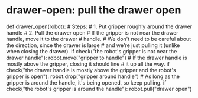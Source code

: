 # drawer-open: pull the drawer open
def drawer_open(robot):
    # Steps:
    #  1. Put gripper roughly around the drawer handle
    #  2. Pull the drawer open
    # If the gripper is not near the drawer handle, move it to the drawer
    # handle.
    # We don't need to be careful about the direction, since the drawer is large
    # and we're just pulling it (unlike when closing the drawer).
    if check("the robot's gripper is not near the drawer handle"):
        robot.move("gripper to handle")
    # If the drawer handle is mostly above the gripper, closing it should line
    # it up all the way.
    if check("the drawer handle is mostly above the gripper and the robot's gripper is open"):
        robot.drop("gripper around handle")
    # As long as the gripper is around the handle, it's being opened, so keep pulling.
    if check("the robot's gripper is around the handle"):
        robot.pull("drawer open")